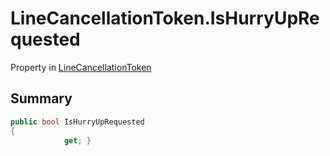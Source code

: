 # LineCancellationToken.IsHurryUpRequested

Property in [LineCancellationToken](/docs/api/csharp/yarn.unity.linecancellationtoken.md)

## Summary



```csharp
public bool IsHurryUpRequested
{
            get; }
```

